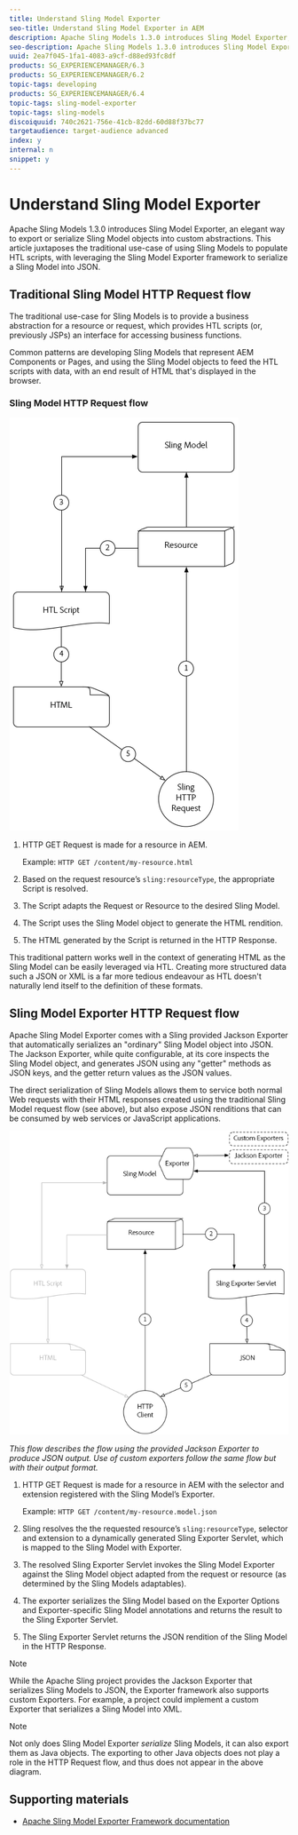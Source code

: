 ```yaml
---
title: Understand Sling Model Exporter
seo-title: Understand Sling Model Exporter in AEM
description: Apache Sling Models 1.3.0 introduces Sling Model Exporter, an elegant way to export or serialize Sling Model objects into custom abstractions. This article juxtaposes the traditional use-case of using Sling Models to populate HTL scripts, with leveraging the Sling Model Exporter framework to serialize a Sling Model into JSON.
seo-description: Apache Sling Models 1.3.0 introduces Sling Model Exporter, an elegant way to export or serialize Sling Model objects into custom abstractions. This article juxtaposes the traditional use-case of using Sling Models to populate HTL scripts, with leveraging the Sling Model Exporter framework to serialize a Sling Model into JSON.
uuid: 2ea7f045-1fa1-4083-a9cf-d88ed93fc8df
products: SG_EXPERIENCEMANAGER/6.3
products: SG_EXPERIENCEMANAGER/6.2
topic-tags: developing
products: SG_EXPERIENCEMANAGER/6.4
topic-tags: sling-model-exporter
topic-tags: sling-models
discoiquuid: 740c2621-756e-41cb-82dd-60d88f37bc77
targetaudience: target-audience advanced
index: y
internal: n
snippet: y
---
```


# Understand Sling Model Exporter

Apache Sling Models 1.3.0 introduces Sling Model Exporter, an elegant way to export or serialize Sling Model objects into custom abstractions. This article juxtaposes the traditional use-case of using Sling Models to populate HTL scripts, with leveraging the Sling Model Exporter framework to serialize a Sling Model into JSON.

## Traditional Sling Model HTTP Request flow

The traditional use-case for Sling Models is to provide a business abstraction for a resource or request, which provides HTL scripts (or, previously JSPs) an interface for accessing business functions.

Common patterns are developing Sling Models that represent AEM Components or Pages, and using the Sling Model objects to feed the HTL scripts with data, with an end result of HTML that's displayed in the browser.

### Sling Model HTTP Request flow

![Sling Model Request Flow](./assets/understand-sling-model-exporter__sling-model-request-flow.png)

1. HTTP GET Request is made for a resource in AEM.

   Example: `HTTP GET /content/my-resource.html`

1. Based on the request resource’s `sling:resourceType`, the appropriate Script is resolved.  

1. The Script adapts the Request or Resource to the desired Sling Model.  

1. The Script uses the Sling Model object to generate the HTML rendition.  

1. The HTML generated by the Script is returned in the HTTP Response.

This traditional pattern works well in the context of generating HTML as the Sling Model can be easily leveraged via HTL. Creating more structured data such a JSON or XML is a far more tedious endeavour as HTL doesn't naturally lend itself to the definition of these formats.

## Sling Model Exporter HTTP Request flow

Apache Sling Model Exporter comes with a Sling provided Jackson Exporter that automatically serializes an "ordinary" Sling Model object into JSON. The Jackson Exporter, while quite configurable, at its core inspects the Sling Model object, and generates JSON using any "getter" methods as JSON keys, and the getter return values as the JSON values.

The direct serialization of Sling Models allows them to service both normal Web requests with their HTML responses created using the traditional Sling Model request flow (see above), but also expose JSON renditions that can be consumed by web services or JavaScript applications.

![Sling Model Exporter HTTP Request flow](./assets/understand-sling-model-exporter__sling-model-exporter-request-flow.png)

*This flow describes the flow using the provided Jackson Exporter to produce JSON output. Use of custom exporters follow the same flow but with their output format.*

1. HTTP GET Request is made for a resource in AEM with the selector and extension registered with the Sling Model’s Exporter.

   Example: `HTTP GET /content/my-resource.model.json`

1. Sling resolves the the requested resource’s `sling:resourceType`, selector and extension to a dynamically generated Sling Exporter Servlet, which is mapped to the Sling Model with Exporter.  
1. The resolved Sling Exporter Servlet invokes the Sling Model Exporter against the Sling Model object adapted from the request or resource (as determined by the Sling Models adaptables).
1. The exporter serializes the Sling Model based on the Exporter Options and Exporter-specific Sling Model annotations and returns the result to the Sling Exporter Servlet.
1. The Sling Exporter Servlet returns the JSON rendition of the Sling Model in the HTTP Response.

>[!NOTE]
>
>While the Apache Sling project provides the Jackson Exporter that serializes Sling Models to JSON, the Exporter framework also supports custom Exporters. For example, a project could implement a custom Exporter that serializes a Sling Model into XML.

>[!NOTE]
>
>Not only does Sling Model Exporter *serialize* Sling Models, it can also export them as Java objects. The exporting to other Java objects does not play a role in the HTTP Request flow, and thus does not appear in the above diagram.

## Supporting materials

* [Apache Sling Model Exporter Framework documentation](https://sling.apache.org/documentation/bundles/models.html#exporter-framework-since-130)
